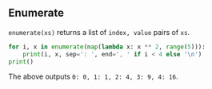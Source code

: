 ## Enumerate
`enumerate(xs)` returns a list of `index, value` pairs of `xs`.
```py
for i, x in enumerate(map(lambda x: x ** 2, range(5))):
    print(i, x, sep=': ', end=', ' if i < 4 else '\n')
print()
```
The above outputs `0: 0, 1: 1, 2: 4, 3: 9, 4: 16`.
